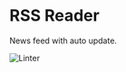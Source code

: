 # RSS Reader
News feed with auto update.

![Linter](https://github.com/badcookie/rss-reader/workflows/Lint%20and%20test/badge.svg?event=push)
